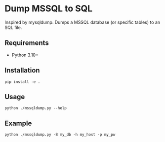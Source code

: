 # Dump MSSQL to SQL

Inspired by mysqldump. Dumps a MSSQL database (or specific tables) to an SQL file.

## Requirements

* Python 3.10+

## Installation

    pip install -e .

## Usage

    python ./mssqldump.py --help

## Example

    python ./mssqldump.py -B my_db -h my_host -p my_pw


